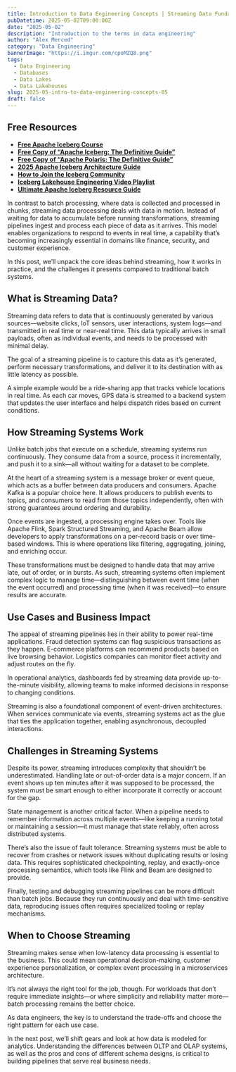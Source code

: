 ```yaml
---
title: Introduction to Data Engineering Concepts | Streaming Data Fundamentals
pubDatetime: 2025-05-02T09:00:00Z
date: "2025-05-02"
description: "Introduction to the terms in data engineering"
author: "Alex Merced"
category: "Data Engineering"
bannerImage: "https://i.imgur.com/cpoMZQ8.png"
tags:
  - Data Engineering
  - Databases
  - Data Lakes
  - Data Lakehouses
slug: 2025-05-intro-to-data-engineering-concepts-05
draft: false
---
```


## Free Resources  
- **[Free Apache Iceberg Course](https://hello.dremio.com/webcast-an-apache-iceberg-lakehouse-crash-course-reg.html?utm_source=ev_external_blog&utm_medium=influencer&utm_campaign=intro_to_de&utm_content=alexmerced&utm_term=external_blog)**  
- **[Free Copy of “Apache Iceberg: The Definitive Guide”](https://hello.dremio.com/wp-apache-iceberg-the-definitive-guide-reg.html?utm_source=ev_external_blog&utm_medium=influencer&utm_campaign=intro_to_de&utm_content=alexmerced&utm_term=external_blog)**  
- **[Free Copy of “Apache Polaris: The Definitive Guide”](https://hello.dremio.com/wp-apache-polaris-guide-reg.html?utm_source=ev_external_blog&utm_medium=influencer&utm_campaign=intro_to_de&utm_content=alexmerced&utm_term=external_blog)**  
- **[2025 Apache Iceberg Architecture Guide](https://medium.com/data-engineering-with-dremio/2025-guide-to-architecting-an-iceberg-lakehouse-9b19ed42c9de)**  
- **[How to Join the Iceberg Community](https://medium.alexmerced.blog/guide-to-finding-apache-iceberg-events-near-you-and-being-part-of-the-greater-iceberg-community-0c38ae785ddb)**  
- **[Iceberg Lakehouse Engineering Video Playlist](https://youtube.com/playlist?list=PLsLAVBjQJO0p0Yq1fLkoHvt2lEJj5pcYe&si=WTSnqjXZv6Glkc3y)**  
- **[Ultimate Apache Iceberg Resource Guide](https://medium.com/data-engineering-with-dremio/ultimate-directory-of-apache-iceberg-resources-e3e02efac62e)** 

In contrast to batch processing, where data is collected and processed in chunks, streaming data processing deals with data in motion. Instead of waiting for data to accumulate before running transformations, streaming pipelines ingest and process each piece of data as it arrives. This model enables organizations to respond to events in real time, a capability that’s becoming increasingly essential in domains like finance, security, and customer experience.

In this post, we’ll unpack the core ideas behind streaming, how it works in practice, and the challenges it presents compared to traditional batch systems.

## What is Streaming Data?

Streaming data refers to data that is continuously generated by various sources—website clicks, IoT sensors, user interactions, system logs—and transmitted in real time or near-real time. This data typically arrives in small payloads, often as individual events, and needs to be processed with minimal delay.

The goal of a streaming pipeline is to capture this data as it’s generated, perform necessary transformations, and deliver it to its destination with as little latency as possible.

A simple example would be a ride-sharing app that tracks vehicle locations in real time. As each car moves, GPS data is streamed to a backend system that updates the user interface and helps dispatch rides based on current conditions.

## How Streaming Systems Work

Unlike batch jobs that execute on a schedule, streaming systems run continuously. They consume data from a source, process it incrementally, and push it to a sink—all without waiting for a dataset to be complete.

At the heart of a streaming system is a message broker or event queue, which acts as a buffer between data producers and consumers. Apache Kafka is a popular choice here. It allows producers to publish events to topics, and consumers to read from those topics independently, often with strong guarantees around ordering and durability.

Once events are ingested, a processing engine takes over. Tools like Apache Flink, Spark Structured Streaming, and Apache Beam allow developers to apply transformations on a per-record basis or over time-based windows. This is where operations like filtering, aggregating, joining, and enriching occur.

These transformations must be designed to handle data that may arrive late, out of order, or in bursts. As such, streaming systems often implement complex logic to manage time—distinguishing between event time (when the event occurred) and processing time (when it was received)—to ensure results are accurate.

## Use Cases and Business Impact

The appeal of streaming pipelines lies in their ability to power real-time applications. Fraud detection systems can flag suspicious transactions as they happen. E-commerce platforms can recommend products based on live browsing behavior. Logistics companies can monitor fleet activity and adjust routes on the fly.

In operational analytics, dashboards fed by streaming data provide up-to-the-minute visibility, allowing teams to make informed decisions in response to changing conditions.

Streaming is also a foundational component of event-driven architectures. When services communicate via events, streaming systems act as the glue that ties the application together, enabling asynchronous, decoupled interactions.

## Challenges in Streaming Systems

Despite its power, streaming introduces complexity that shouldn’t be underestimated. Handling late or out-of-order data is a major concern. If an event shows up ten minutes after it was supposed to be processed, the system must be smart enough to either incorporate it correctly or account for the gap.

State management is another critical factor. When a pipeline needs to remember information across multiple events—like keeping a running total or maintaining a session—it must manage that state reliably, often across distributed systems.

There’s also the issue of fault tolerance. Streaming systems must be able to recover from crashes or network issues without duplicating results or losing data. This requires sophisticated checkpointing, replay, and exactly-once processing semantics, which tools like Flink and Beam are designed to provide.

Finally, testing and debugging streaming pipelines can be more difficult than batch jobs. Because they run continuously and deal with time-sensitive data, reproducing issues often requires specialized tooling or replay mechanisms.

## When to Choose Streaming

Streaming makes sense when low-latency data processing is essential to the business. This could mean operational decision-making, customer experience personalization, or complex event processing in a microservices architecture.

It’s not always the right tool for the job, though. For workloads that don’t require immediate insights—or where simplicity and reliability matter more—batch processing remains the better choice.

As data engineers, the key is to understand the trade-offs and choose the right pattern for each use case.

In the next post, we’ll shift gears and look at how data is modeled for analytics. Understanding the differences between OLTP and OLAP systems, as well as the pros and cons of different schema designs, is critical to building pipelines that serve real business needs.
